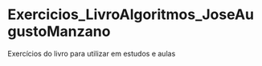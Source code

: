 # Exercicios_LivroAlgoritmos_JoseAugustoManzano
Exercícios do livro para utilizar em estudos e aulas
